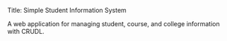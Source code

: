 Title: Simple Student Information System

A web application for managing student, course, and college information with CRUDL.
